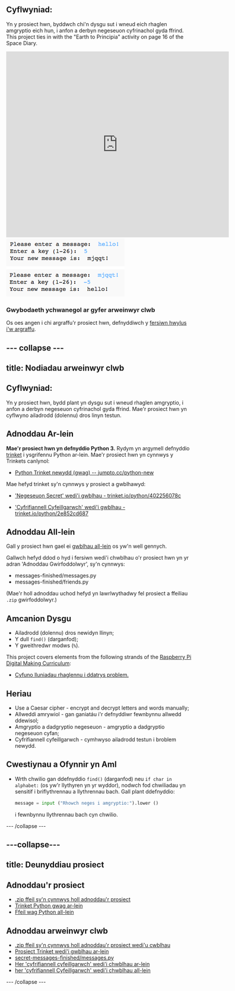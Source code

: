 ## Cyflwyniad:

Yn y prosiect hwn, byddwch chi'n dysgu sut i wneud eich rhaglen amgryptio eich hun, i anfon a derbyn negeseuon cyfrinachol gyda ffrind. This project ties in with the "Earth to Principia" activity on page 16 of the Space Diary.

<div class="trinket">
  <iframe src="https://trinket.io/embed/python/402256078c?outputOnly=true&start=result" width="600" height="500" frameborder="0" marginwidth="0" marginheight="0" allowfullscreen>
  </iframe>
  <img src="images/messages-finished.png">
</div>

### Gwybodaeth ychwanegol ar gyfer arweinwyr clwb

Os oes angen i chi argraffu'r prosiect hwn, defnyddiwch y [fersiwn hwylus i'w argraffu](https://projects.raspberrypi.org/en/projects/secret-messages/print).

## \--- collapse \---

## title: Nodiadau arweinwyr clwb

## Cyflwyniad:

Yn y prosiect hwn, bydd plant yn dysgu sut i wneud rhaglen amgryptio, i anfon a derbyn negeseuon cyfrinachol gyda ffrind. Mae'r prosiect hwn yn cyflwyno ailadrodd (dolennu) dros linyn testun.

## Adnoddau Ar-lein

**Mae'r prosiect hwn yn defnyddio Python 3.** Rydym yn argymell defnyddio [trinket](https://trinket.io/) i ysgrifennu Python ar-lein. Mae'r prosiect hwn yn cynnwys y Trinkets canlynol:

* [Python Trinket newydd (gwag) -- jumpto.cc/python-new](http://jumpto.cc/python-new)

Mae hefyd trinket sy'n cynnwys y prosiect a gwblhawyd:

* ['Negeseuon Secret' wedi'i gwblhau - trinket.io/python/402256078c](https://trinket.io/python/402256078c)

* ['Cyfrifiannell Cyfeillgarwch' wedi'i gwblhau - trinket.io/python/2e852cd687](https://trinket.io/python/2e852cd687)

## Adnoddau All-lein

Gall y prosiect hwn gael ei [gwblhau all-lein](https://www.codeclubprojects.org/en-GB/resources/python-working-offline/) os yw'n well gennych.

Gallwch hefyd ddod o hyd i fersiwn wedi'i chwblhau o'r prosiect hwn yn yr adran 'Adnoddau Gwirfoddolwyr', sy'n cynnwys:

* messages-finished/messages.py
* messages-finished/friends.py

(Mae'r holl adnoddau uchod hefyd yn lawrlwythadwy fel prosiect a ffeiliau `.zip` gwirfoddolwyr.)

## Amcanion Dysgu

* Ailadrodd (dolennu) dros newidyn llinyn;
* Y dull `find()` (darganfod);
* Y gweithredwr modws (`%`).

This project covers elements from the following strands of the [Raspberry Pi Digital Making Curriculum](https://rpf.io/curriculum):

* [Cyfuno lluniadau rhaglennu i ddatrys problem.](https://www.raspberrypi.org/curriculum/programming/builder)

## Heriau

* Use a Caesar cipher - encrypt and decrypt letters and words manually;
* Allweddi amrywiol - gan ganiatáu i'r defnyddiwr fewnbynnu allwedd ddewisol;
* Amgryptio a dadgryptio negeseuon - amgryptio a dadgryptio negeseuon cyfan;
* Cyfrifiannell cyfeillgarwch - cymhwyso ailadrodd testun i broblem newydd.

## Cwestiynau a Ofynnir yn Aml

* Wrth chwilio gan ddefnyddio `find()` (darganfod) neu `if char in alphabet:` (os yw'r llythyren yn yr wyddor), nodwch fod chwiliadau yn sensitif i briflythrennau a llythrennau bach. Gall plant ddefnyddio:
    
    ```python
    message = input ("Rhowch neges i amgryptio:").lower ()
    ```
    
    i fewnbynnu llythrennau bach cyn chwilio.

\--- /collapse \---

## \---collapse\---

## title: Deunyddiau prosiect

## Adnoddau'r prosiect

* [.zip ffeil sy'n cynnwys holl adnoddau'r prosiect](resources/secret-messages-project-resources.zip)
* [Trinket Python gwag ar-lein](http://jumpto.cc/python-new)
* [Ffeil wag Python all-lein](resources/new-new.py)

## Adnoddau arweinwyr clwb

* [.zip ffeil sy'n cynnwys holl adnoddau'r prosiect wedi'u cwblhau](resources/secret-messages-volunteer-resources.zip)
* [Prosiect Trinket wedi'i gwblhau ar-lein](https://trinket.io/python/402256078c)
* [secret-messages-finished/messages.py](resources/secret-messages-finished-messages.py)
* [Her 'cyfrifiannell cyfeillgarwch' wedi'i chwblhau ar-lein](https://trinket.io/python/2e852cd687)
* [her 'cyfrifiannell Cyfeillgarwch' wedi'i chwblhau all-lein](resources/friendship-calculator-finished-friends.py)

\--- /collapse \---